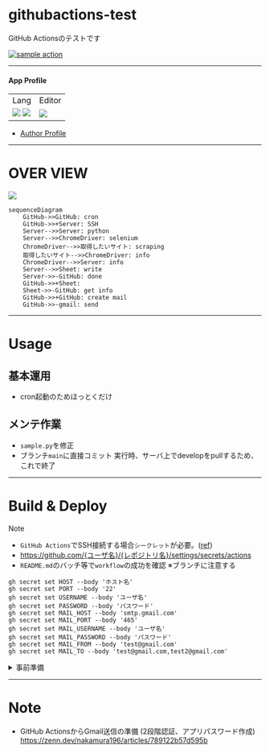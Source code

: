 # githubactions-test
GitHub Actionsのテストです

[![sample action](https://github.com/serna37/githubactions-test/actions/workflows/blank.yml/badge.svg?branch=main)]([https://github.com/serna37/salary-notificator/actions/workflows/cron.yml](https://github.com/serna37/githubactions-test/actions/workflows/blank.yml))

---

#### App Profile
<!-- Badges -->
<table>
  <tr>
    <td>Lang</td>
    <td>Editor</td>
  </tr>
  <tr>
    <td>
      <img src="https://img.shields.io/badge/-Python-F9DC3E.svg?logo=python&style=flat">
      <img src="https://img.shields.io/badge/-selenium-555.svg?logo=selenium&style=flat">
    </td>
    <td>
      <img src="https://img.shields.io/badge/-Vim-019733.svg?logo=vim&style=flat">
    </td>
  </tr>
</table>

- [Author Profile](https://github.com/serna37)

---

# OVER VIEW
<div>
  <a href="https://mermaid-js.github.io/mermaid-live-editor/edit#pako:eNpVjstqw0AMRX9FaNVC_ANeFBq7zSbQQrPzZCFsOTMk80CWCcH2v3ccb1qtxD3nCk3Yxo6xxP4W760lUTjVJkCe96ay4gb1NJyhKN7mAyv4GPgxw_7lEGGwMSUXLq-bv18lqKbjqjGodeG6bKh69r8Cz1A3R0oa0_kvOd3jDB-N-7b5_H9ihXPrs-mp7KloSaAieSq4Q8_iyXX5_WlNDKplzwbLvHYkV4MmLNmjUePPI7RYqoy8wzF1pFw7ugj5LVx-AfLqVWg">
    <img src="https://img.shields.io/badge/-Mermaid-543F70.svg?logo=mermaid&style=flat">
  </a>
</div>

```mermaid
sequenceDiagram
    GitHub->>GitHub: cron
    GitHub->>+Server: SSH
    Server-->>Server: python
    Server-->>ChromeDriver: selenium
    ChromeDriver-->>取得したいサイト: scraping
    取得したいサイト-->>ChromeDriver: info
    ChromeDriver-->>Server: info
    Server-->>Sheet: write
    Server->>-GitHub: done
    GitHub->>+Sheet: 
    Sheet->>-GitHub: get info
    GitHub->>+GitHub: create mail
    GitHub->>-gmail: send
```

---

# Usage
## 基本運用
- cron起動のためほっとくだけ

## メンテ作業
- `sample.py`を修正
- ブランチ`main`に直接コミット
  実行時、サーバ上でdevelopをpullするため、これで終了

---

# Build & Deploy

> [!Note]
> - `GitHub Actions`でSSH接続する場合`シークレット`が必要。([ref](https://qiita.com/0622okakyo/items/5295b7b13daf3c35b3e1))
> - https://github.com/{ユーザ名}/{レポジトリ名}/settings/secrets/actions
> - `README.md`のバッチ等で`workflow`の成功を確認 ※ブランチに注意する

```shell
gh secret set HOST --body 'ホスト名'
gh secret set PORT --body '22'
gh secret set USERNAME --body 'ユーザ名'
gh secret set PASSWORD --body 'パスワード'
gh secret set MAIL_HOST --body 'smtp.gmail.com'
gh secret set MAIL_PORT --body '465'
gh secret set MAIL_USERNAME --body 'ユーザ名'
gh secret set MAIL_PASSWORD --body 'パスワード'
gh secret set MAIL_FROM --body 'test@gmail.com'
gh secret set MAIL_TO --body 'test@gmail.com,test2@gmail.com'
```

<details>

<summary>事前準備</summary>

### サーバ側でGitレポをクローンし、以下コマンドで認証不要にしておく。
`$GITHUB_TOKEN`はGitHubログインのトークン。
```shell
git remote set-url origin https://$GITHUB_TOKEN@github.com/{ユーザ名}/githubactions-test.git
```

</details>

---

# Note

- GitHub ActionsからGmail送信の準備 (2段階認証、アプリパスワード作成)<br>
https://zenn.dev/nakamura196/articles/789122b57d595b
